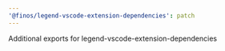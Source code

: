 ```yaml
---
'@finos/legend-vscode-extension-dependencies': patch
---
```


Additional exports for legend-vscode-extension-dependencies
